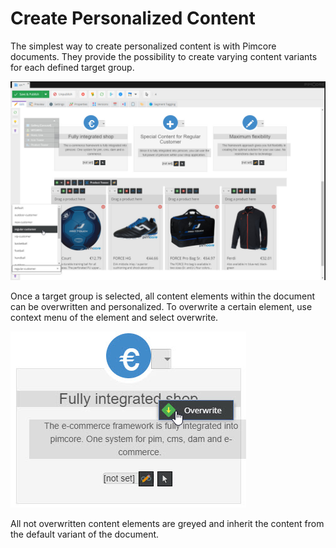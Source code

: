 # Create Personalized Content

The simplest way to create personalized content is with Pimcore documents. They provide the possibility to create 
varying content variants for each defined target group. 

![Personalized Document Content](../../img/targeting/personalized-documents.jpg)

Once a target group is selected, all content elements within the document can be overwritten and personalized. To 
overwrite a certain element, use context menu of the element and select overwrite.   

![Personalized Document Content](../../img/targeting/personalized-documents-overwrite.jpg)

All not overwritten content elements are greyed and inherit the content from the default variant of the document.



